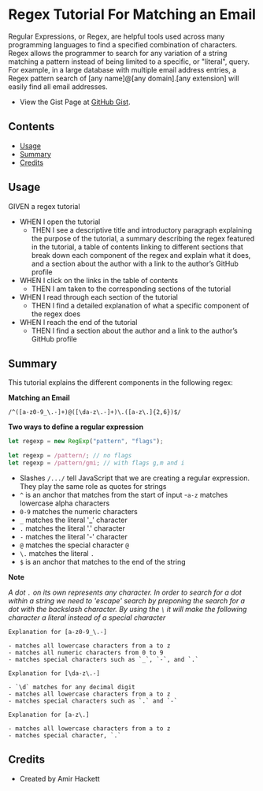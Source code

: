 # Regex Tutorial For Matching an Email

Regular Expressions, or Regex, are helpful tools used across many programming languages to find a specified combination of characters. Regex allows the programmer to search for any variation of a string matching a pattern instead of being limited to a specific, or "literal", query. For example, in a large database with multiple email address entries, a Regex pattern search of [any name]@[any domain].[any extension] will easily find all email addresses.

* View the Gist Page at [GitHub Gist](https://gist.github.com/Amir-Hackett/c7bc1597bd3fef8336207ff6adc59722).

## Contents
* [Usage](#Usage)
* [Summary](#Summary)
* [Credits](#Credits)

## Usage

GIVEN a regex tutorial
- WHEN I open the tutorial
  - THEN I see a descriptive title and introductory paragraph explaining the purpose of the tutorial, a summary describing the regex featured in the tutorial, a table of contents linking to different sections that break down each component of the regex and explain what it does, and a section about the author with a link to the author’s GitHub profile
- WHEN I click on the links in the table of contents
  - THEN I am taken to the corresponding sections of the tutorial
- WHEN I read through each section of the tutorial
  - THEN I find a detailed explanation of what a specific component of the regex does
- WHEN I reach the end of the tutorial
  - THEN I find a section about the author and a link to the author’s GitHub profile

## Summary

This tutorial explains the different components in the following regex:

**Matching an Email**

```regexp
/^([a-z0-9_\.-]+)@([\da-z\.-]+)\.([a-z\.]{2,6})$/
```
**Two ways to define a regular expression**

```javascript
let regexp = new RegExp("pattern", "flags");

let regexp = /pattern/; // no flags
let regexp = /pattern/gmi; // with flags g,m and i
```

- Slashes `/.../` tell JavaScript that we are creating a regular expression. They play the same role as quotes for strings
- `^` is an anchor that matches from the start of input
-`a-z` matches lowercase alpha characters
- `0-9` matches the numeric characters
- `_` matches the literal '_' character
- `.` matches the literal '.' character
- `-` matches the literal '-' character
- `@` matches the special character `@`
- `\.` matches the literal `.` 
- `$` is an anchor that matches to the end of the string

**Note**

*A dot `.` on its own represents any character. In order to search for a dot within a string we need to 'escape' search by preponing the search for a dot with the backslash character. By using the `\` it will make the following character a literal instead of a special character*

```text
Explanation for [a-z0-9_\.-] 

- matches all lowercase characters from a to z
- matches all numeric characters from 0 to 9
- matches special characters such as `_`, `-`, and `.`
```

```text
Explanation for [\da-z\.-]

- `\d` matches for any decimal digit
- matches all lowercase characters from a to z
- matches special characters such as `.` and `-`
```

```text
Explanation for [a-z\.]

- matches all lowercase characters from a to z
- matches special character, `.`
```

## Credits
* Created by Amir Hackett 
